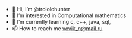 - 👋 Hi, I’m @trololohunter
- 👀 I’m interested in Сomputational mathematics
- 🌱 I’m currently learning  c, c++, java, sql,
- 📫 How to reach me vovik_n@mail.ru

<!---
trololohunter/trololohunter is a ✨ special ✨ repository because its `README.md` (this file) appears on your GitHub profile.
You can click the Preview link to take a look at your changes.
--->
